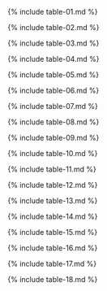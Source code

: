 
{% include table-01.md %}

{% include table-02.md %}

{% include table-03.md %}

{% include table-04.md %}

{% include table-05.md %}

{% include table-06.md %}

{% include table-07.md %}

{% include table-08.md %}

{% include table-09.md %}

{% include table-10.md %}

{% include table-11.md %}

{% include table-12.md %}

{% include table-13.md %}

{% include table-14.md %}

{% include table-15.md %}

{% include table-16.md %}

{% include table-17.md %}

{% include table-18.md %}
